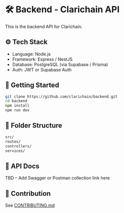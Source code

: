 # 🛠 Backend - Clarichain API

This is the backend API for Clarichain.

## ⚙️ Tech Stack
- Language: Node.js
- Framework: Express / NestJS
- Database: PostgreSQL (via Supabase / Prisma)
- Auth: JWT or Supabase Auth

## 🚀 Getting Started
```bash
git clone https://github.com/clarichain/backend.git
cd backend
npm install
npm run dev
```

## 📁 Folder Structure
```bash
src/
routes/
controllers/
services/
```

## 📮 API Docs
TBD – Add Swagger or Postman collection link here

## 🧠 Contribution
See [CONTRIBUTING.md](CONTRIBUTING.md)